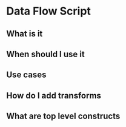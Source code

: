 # Data Flow Script
## What is it
## When should I use it
## Use cases
## How do I add transforms
## What are top level constructs
